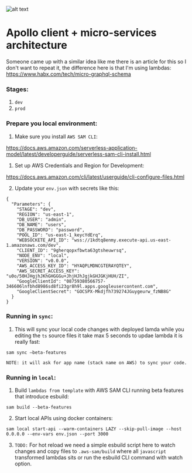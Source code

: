 ![alt text](https://github.com/nikolatec/app-designer-backend/blob/master/repo_head.png?raw=true)

Apollo client + micro-services architecture 
==============

Someone came up with a similar idea like me there is an article for this so I don't want to repeat it, the difference here is that I'm using lambdas: https://www.habx.com/tech/micro-graphql-schema

### Stages:

1. `dev`
2. `prod`

### Prepare you local environment:

1. Make sure you install `AWS SAM CLI`:

https://docs.aws.amazon.com/serverless-application-model/latest/developerguide/serverless-sam-cli-install.html

1. Set up AWS Credentials and Region for Development:

https://docs.aws.amazon.com/cli/latest/userguide/cli-configure-files.html

2. Update your `env.json` with secrets like this:

```
{
  "Parameters": {
    "STAGE": "dev",
    "REGION": "us-east-1",
    "DB_USER": "admin",
    "DB_NAME": "users",
    "DB_PASSWORD": "password",
    "POOL_ID": "us-east-1_keycYdErq",
    "WEBSOCKETE_API_ID": "wss://1kdtq8enmy.execute-api.us-east-1.amazonaws.com/dev",
    "CLIENT_ID": "9gherqopxfbwta63gtsheuwrsq",
    "NODE_ENV": "local",
    "VERSION": "v0.0.0",
    "AWS_ACCESS_KEY_ID": "HYAQPLMDNCGTERAYQTEY",
    "AWS_SECRET_ACCESS_KEY": "u0o/50HJHgjhJKhGHGGGu+JhjHJhJgjkGHJGKjHUH/ZI",
    "GoogleClientId": "08759380566757-346606lnfbhd8986sd8fi23gr8h9l.apps.googleusercontent.com",
    "GoogleClientSecret": "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"
  }
}

```

### Running in `sync`:

1. This will sync your local code changes with deployed lamda while you editing the `ts` source files it take max 5 seconds to updae lambda it is really fast:

```sam sync —beta-features ```

`NOTE: it will ask for app name (stack name on AWS) to sync your code.`

### Running in `local`:

1. Build `lambdas from template` with AWS SAM CLI running beta features that introduce esbuild:
```
sam build --beta-features
```

2. Start local APIs using docker containers:

```
sam local start-api --warm-containers LAZY --skip-pull-image --host 0.0.0.0 --env-vars env.json --port 3000
```

3. `TODO:` For hot reload we need a simple esbuild script here to watch changes and copy files to `.aws-sam/build` where all `javascript` transformed lambdas sits or run the esbuild CLI command with watch option.
